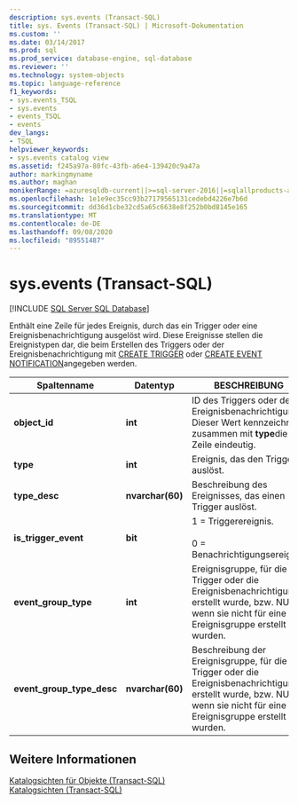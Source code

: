 ```yaml
---
description: sys.events (Transact-SQL)
title: sys. Events (Transact-SQL) | Microsoft-Dokumentation
ms.custom: ''
ms.date: 03/14/2017
ms.prod: sql
ms.prod_service: database-engine, sql-database
ms.reviewer: ''
ms.technology: system-objects
ms.topic: language-reference
f1_keywords:
- sys.events_TSQL
- sys.events
- events_TSQL
- events
dev_langs:
- TSQL
helpviewer_keywords:
- sys.events catalog view
ms.assetid: f245a97a-80fc-43fb-a6e4-139420c9a47a
author: markingmyname
ms.author: maghan
monikerRange: =azuresqldb-current||>=sql-server-2016||=sqlallproducts-allversions||>=sql-server-linux-2017||=azuresqldb-mi-current
ms.openlocfilehash: 1e1e9ec35cc93b27179565131cedebd4226e7b6d
ms.sourcegitcommit: dd36d1cbe32cd5a65c6638e8f252b0bd8145e165
ms.translationtype: MT
ms.contentlocale: de-DE
ms.lasthandoff: 09/08/2020
ms.locfileid: "89551487"
---
```

# <a name="sysevents-transact-sql"></a>sys.events (Transact-SQL)
[!INCLUDE [SQL Server SQL Database](../../includes/applies-to-version/sql-asdb.md)]

  Enthält eine Zeile für jedes Ereignis, durch das ein Trigger oder eine Ereignisbenachrichtigung ausgelöst wird. Diese Ereignisse stellen die Ereignistypen dar, die beim Erstellen des Triggers oder der Ereignisbenachrichtigung mit [CREATE TRIGGER](../../t-sql/statements/create-trigger-transact-sql.md) oder [CREATE EVENT NOTIFICATION](../../t-sql/statements/create-event-notification-transact-sql.md)angegeben werden.  
  
|Spaltenname|Datentyp|BESCHREIBUNG|  
|-----------------|---------------|-----------------|  
|**object_id**|**int**|ID des Triggers oder der Ereignisbenachrichtigung. Dieser Wert kennzeichnet zusammen mit **type**die Zeile eindeutig.|  
|**type**|**int**|Ereignis, das den Trigger auslöst.|  
|**type_desc**|**nvarchar(60)**|Beschreibung des Ereignisses, das einen Trigger auslöst.|  
|**is_trigger_event**|**bit**|1 = Triggerereignis.<br /><br /> 0 = Benachrichtigungsereignis.|  
|**event_group_type**|**int**|Ereignisgruppe, für die der Trigger oder die Ereignisbenachrichtigung erstellt wurde, bzw. NULL, wenn sie nicht für eine Ereignisgruppe erstellt wurden.|  
|**event_group_type_desc**|**nvarchar(60)**|Beschreibung der Ereignisgruppe, für die der Trigger oder die Ereignisbenachrichtigung erstellt wurde, bzw. NULL, wenn sie nicht für eine Ereignisgruppe erstellt wurden.|  
  
## <a name="see-also"></a>Weitere Informationen  
 [Katalogsichten für Objekte &#40;Transact-SQL&#41;](../../relational-databases/system-catalog-views/object-catalog-views-transact-sql.md)   
 [Katalogsichten &#40;Transact-SQL&#41;](../../relational-databases/system-catalog-views/catalog-views-transact-sql.md)  
  
  
